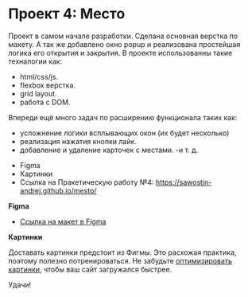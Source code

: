 # Проект 4: Место

Проект в самом начале разработки.
Сделана основная верстка по макету.
А так же добавлено окно popup 
и реализована простейшая логика 
его открытия и закрытия.
В проекте использованны такие техналогии как:
- html/css/js.
- flexbox верстка.
- grid layout.
- работа с DOM.

Впереди ещё много задач по расширению функционала таких как:
- усложнение логики всплывающих окон (их будет несколько)
- реализация нажатия кнопки лайк.
- добавление и удаление карточек с местами.
-и т. д.

* Figma
* Картинки
* Ссылка на Пракетическую работу №4: https://sawostin-andrej.github.io/mesto/

**Figma**

* [Ссылка на макет в Figma](https://www.figma.com/file/2cn9N9jSkmxD84oJik7xL7/JavaScript.-Sprint-4?node-id=28212-2&t=5JPHF5ndKKkNq0iA-0)

**Картинки**

Доставать картинки предстоит из Фигмы. Это расхожая практика, поэтому полезно потренироваться.
Не забудьте [оптимизировать картинки](https://tinypng.com/), чтобы ваш сайт загружался быстрее.

Удачи!
